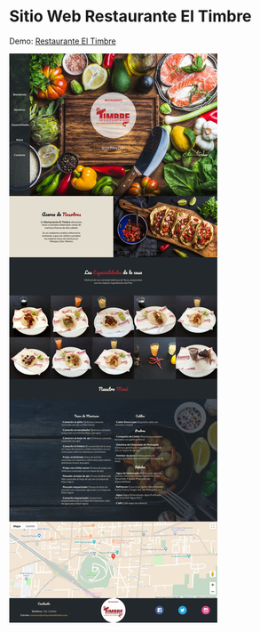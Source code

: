  # Sitio Web Restaurante El Timbre
 
 Demo: [Restaurante El Timbre](https://carlosgomez2.github.io/restaurante-el-timbre/)
 
 ![](el-timbre.jpg)
 
 
